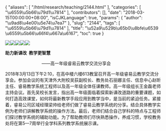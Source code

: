 {
    "aliases": [
        "/html/research/teaching/2144.html"
    ],
    "categories": [
        "\u6559\u5b66\u79d1\u7814"
    ],
    "contributors": [],
    "date": "2018-03-15T00:00:00+08:00",
    "isCJKLanguage": true,
    "params": {
        "author": "\u9ad8\u4e00\u5e74\u7ea7"
    },
    "slug": "2144",
    "tags": [
        "\u6559\u5b66\u79d1\u7814"
    ],
    "title": "\u52a9\u529b\u65b0\u8bfe\u6539  \u6559\u5b66\u66f4\u667a\u6167",
    "toc": true
}

![](https://cdn.tfls.online/mirror/full/b8034a1781ffc6baa35dfa237399477516a1d935.jpg)![](https://cdn.tfls.online/mirror/full/f05755f032228a95bd31720861848004108f9ecc.jpg)![](https://cdn.tfls.online/mirror/full/94d4c37a91f693266ce8181e74c4c060bec63853.jpg)![](https://cdn.tfls.online/mirror/full/b1f3346e29bfaa3e786ae6f5639528279dec08a7.jpg)![](https://cdn.tfls.online/mirror/full/fc96f524a0a690693e3c935e14a30bcf4840400a.jpg)







**助力新课改  教学更智慧**




                              ——高一年级睿易云教学交流分享会




2018年3月13日下午2:10，在高中楼六楼613教室召开高一年级睿易云教学交流分享会。参加会议的有天津外大附校吴荻副校长、教务处石丽娜主任、信息中心赵昕主任、睿易教学系统工程师以及高一年级全体任课教师。高一年级组长王金磊老师主持会议。首先吴校长发言，指出高一年级面临着探索新课改道路的重要课题，如何打造高效课堂，如何将最新教学手段应用到教学当中，是当前的紧迫任务。紧接着，睿易公司区域经理梁帅给老师们做了睿易云教学系统的分享。结合具体教学实例为老师们讲解教学系统的操作方法。最后，老师们结合自己学科的特点与工程师们探讨教学系统的辅助功能。为了帮助教师们尽快熟悉操作，养成习惯，学校教务处将在第5—7周举行全学科系列教学系统展示课。




             




                                                               





